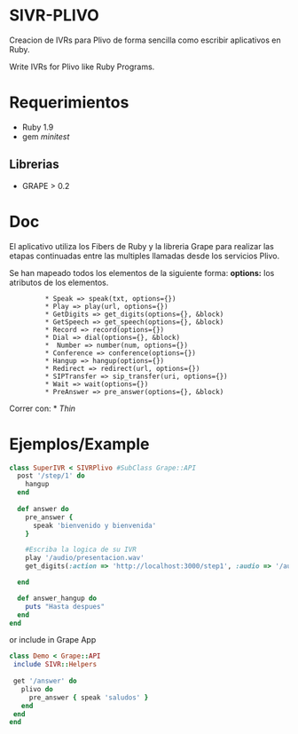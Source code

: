 SIVR-PLIVO
====

Creacion de IVRs para Plivo de forma sencilla como escribir aplicativos en Ruby.

Write IVRs for Plivo like Ruby Programs.


Requerimientos
====
* Ruby 1.9
* gem *minitest*

Librerias
----
* GRAPE > 0.2

Doc
====
El aplicativo utiliza los Fibers de Ruby y la libreria Grape para realizar las etapas continuadas entre las multiples llamadas desde los servicios Plivo.

Se han mapeado todos los elementos de la siguiente forma:
**options:** los atributos de los elementos.


             * Speak => speak(txt, options={})
             * Play => play(url, options={})
             * GetDigits => get_digits(options={}, &block)
             * GetSpeech => get_speech(options={}, &block)
             * Record => record(options={})
             * Dial => dial(options={}, &block)
             *  Number => number(num, options={})
             * Conference => conference(options={})
             * Hangup => hangup(options={})
             * Redirect => redirect(url, options={})
             * SIPTransfer => sip_transfer(uri, options={})
             * Wait => wait(options={})
             * PreAnswer => pre_answer(options={}, &block)
             

Correr con:
	* *Thin* 
	
	
Ejemplos/Example
====

```ruby
class SuperIVR < SIVRPlivo #SubClass Grape::API
  post '/step/1' do
    hangup
  end
  
  def answer do
    pre_answer {
      speak 'bienvenido y bienvenida'
    }

    #Escriba la logica de su IVR
    play '/audio/presentacion.wav'
    get_digits(:action => 'http://localhost:3000/step1', :audio => '/audio/decir_un_numero.wav')

  end

  def answer_hangup do
    puts "Hasta despues"
  end
end
```

or include in Grape App

```ruby
class Demo < Grape::API
 include SIVR::Helpers
 
 get '/answer' do
   plivo do
     pre_answer { speak 'saludos' }
   end
 end
end
```

